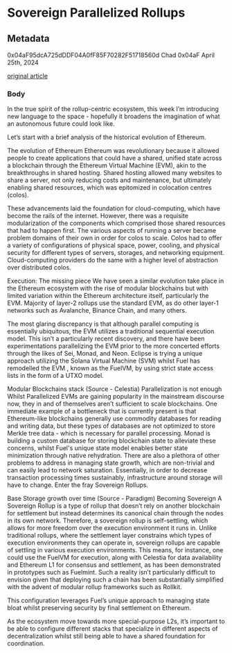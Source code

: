 
# Sovereign Parallelized Rollups

## Metadata

0x04aF95dcA725dDDF04A0fF85F70282F51718560d
Chad
0x04aF
April 25th, 2024

[original article](https://mirror.xyz/dashboard/edit/j6frWclHODtZokXWyFGuUcpwJzRyLVyMj-o8ooeq6ZE)

### Body

In the true spirit of the rollup-centric ecosystem, this week I’m introducing new language to the space - hopefully it broadens the imagination of what an autonomous future could look like.

Let’s start with a brief analysis of the historical evolution of Ethereum.

The evolution of Ethereum
Ethereum was revolutionary because it allowed people to create applications that could have a shared, unified state across a blockchain through the Ethereum Virtual Machine (EVM), akin to the breakthroughs in shared hosting. Shared hosting allowed many websites to share a server, not only reducing costs and maintenance, but ultimately enabling shared resources, which was epitomized in colocation centres (colos).

These advancements laid the foundation for cloud-computing, which have become the rails of the internet. However, there was a requisite modularization of the components which comprised those shared resources that had to happen first. The various aspects of running a server became problem domains of their own in order for colos to scale. Colos had to offer a variety of configurations of physical space, power, cooling, and physical security for different types of servers, storages, and networking equipment. Cloud-computing providers do the same with a higher level of abstraction over distributed colos.

Execution: The missing piece
We have seen a similar evolution take place in the Ethereum ecosystem with the rise of modular blockchains but with limited variation within the Ethereum architecture itself, particularly the EVM. Majority of layer-2 rollups use the standard EVM, as do other layer-1 networks such as Avalanche, Binance Chain, and many others.

The most glaring discrepancy is that although parallel computing is essentially ubiquitous, the EVM utilizes a traditional sequential execution model. This isn’t a particularly recent discovery, and there have been experimentations parallelizing the EVM prior to the more concerted efforts through the likes of Sei, Monad, and Neon. Eclipse is trying a unique approach utilizing the Solana Virtual Machine (SVM) whilst Fuel has remodelled the EVM , known as the FuelVM, by using strict state access lists in the form of a UTXO model.

Modular Blockchains stack (Source - Celestia)
Parallelization is not enough
Whilst Parallelized EVMs are gaining popularity in the mainstream discourse now, they in and of themselves aren’t sufficient to scale blockchains. One immediate example of a bottleneck that is currently present is that Ethereum-like blockchains generally use commodity databases for reading and writing data, but these types of databases are not optimized to store Merkle tree data - which is necessary for parallel processing. Monad is building a custom database for storing blockchain state to alleviate these concerns, whilst Fuel's unique state model enables better state minimization through native rehydration. There are also a plethora of other problems to address in managing state growth, which are non-trivial and can easily lead to network saturation. Essentially, in order to decrease transaction processing times sustainably, infrastructure around storage will have to change. Enter the fray Sovereign Rollups.

Base Storage growth over time (Source - Paradigm)
Becoming Sovereign
A Sovereign Rollup is a type of rollup that doesn’t rely on another blockchain for settlement but instead determines its canonical chain through the nodes in its own network. Therefore, a sovereign rollup is self-settling, which allows for more freedom over the execution environment it runs in. Unlike traditional rollups, where the settlement layer constrains which types of execution environments they can operate in, sovereign rollups are capable of settling in various execution environments. This means, for instance, one could use the FuelVM for execution, along with Celestia for data availability and Ethereum L1 for consensus and settlement, as has been demonstrated in prototypes such as Fuelmint. Such a reality isn’t particularly difficult to envision given that deploying such a chain has been substantially simplified with the advent of modular rollup frameworks such as Rollkit.

This configuration leverages Fuel’s unique approach to managing state bloat whilst preserving security by final settlement on Ethereum.

As the ecosystem move towards more special-purpose L2s, it’s important to be able to configure different stacks that specialize in different aspects of decentralization whilst still being able to have a shared foundation for coordination.